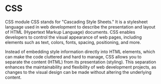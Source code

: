 # CSS
CSS module
CSS stands for "Cascading Style Sheets." It is a stylesheet language used in web development to describe the presentation and layout of HTML (Hypertext Markup Language) documents. CSS enables developers to control the visual appearance of web pages, including elements such as text, colors, fonts, spacing, positioning, and more.

Instead of embedding style information directly into HTML elements, which can make the code cluttered and hard to manage, CSS allows you to separate the content (HTML) from its presentation (styling). This separation enhances the maintainability and flexibility of web development projects, as changes to the visual design can be made without altering the underlying content.
